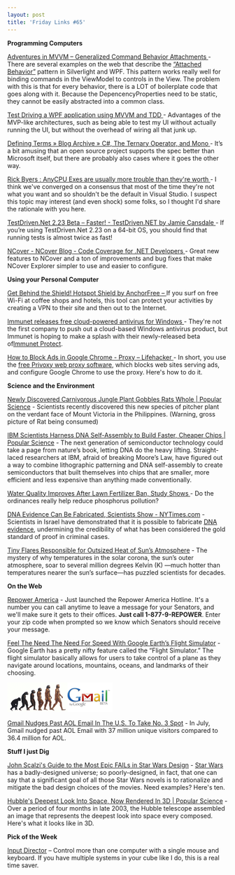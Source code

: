 ```yaml
---
layout: post
title: 'Friday Links #65'
---
```

**Programming Computers**

[Adventures in MVVM – Generalized Command Behavior Attachments ](http://geekswithblogs.net/HouseOfBilz/archive/2009/08/21/adventures-in-mvvm-ndash-generalized-command-behavior-attachments.aspx)- There are several examples on the web that describe the [“Attached Behavior”](http://houseofbilz.com/archive/2009/05/29/adventures-in-mvvm-ndash-commanding-with-list-boxes.aspx) pattern in Silverlight and WPF. This pattern works really well for binding commands in the ViewModel to controls in the View. The problem with this is that for every behavior, there is a LOT of boilerplate code that goes along with it. Because the DepencencyProperties need to be static, they cannot be easily abstracted into a common class.

[Test Driving a WPF application using MVVM and TDD ](http://www.agileprogrammer.com/oneagilecoder/archive/2009/08/17/25314.aspx)- Advantages of the MVP-like architectures, such as being able to test my UI without actually running the UI, but without the overhead of wiring all that junk up.

[Defining Terms » Blog Archive » C#, The Ternary Operator, and Mono ](http://definingterms.com/2009/08/18/c-the-ternary-operator-and-mono/)- It’s a bit amusing that an open source project supports the spec better than Microsoft itself, but there are probably also cases where it goes the other way. 

[Rick Byers : AnyCPU Exes are usually more trouble than they're worth ](http://blogs.msdn.com/rmbyers/archive/2009/06/08/anycpu-exes-are-usually-more-trouble-then-they-re-worth.aspx)- I think we've converged on a consensus that most of the time they're not what you want and so shouldn't be the default in Visual Studio. I suspect this topic may interest (and even shock) some folks, so I thought I'd share the rationale with you here.

[TestDriven.Net 2.23 Beta – Faster! - TestDriven.NET by Jamie Cansdale ](http://weblogs.asp.net/nunitaddin/archive/2009/08/14/testdriven-net-2-23-beta-faster.aspx)- If you’re using TestDriven.Net 2.23 on a 64-bit OS, you should find that running tests is almost twice as fast!

[NCover - NCover Blog - Code Coverage for .NET Developers ](http://www.ncover.com/blog/2009/08/12/ncover-v32-released)- Great new features to NCover and a ton of improvements and bug fixes that make NCover Explorer simpler to use and easier to configure.

**Using your Personal Computer**

[Get Behind the Shield! Hotspot Shield by AnchorFree – ](http://hotspotshield.com/)If you surf on free Wi-Fi at coffee shops and hotels, this tool can protect your activities by creating a VPN to their site and then out to the Internet.

[Immunet releases free cloud-powered antivirus for Windows ](http://www.downloadsquad.com/2009/08/19/immunet-releases-free-cloud-powered-antivirus-for-windows/)- They're not the first company to push out a cloud-based Windows antivirus product, but Immunet is hoping to make a splash with their newly-released beta of[Immunet Protect](http://www.immunet.com/protect).

[How to Block Ads in Google Chrome - Proxy – Lifehacker ](http://lifehacker.com/5046529/how-to-block-ads-in-google-chrome)- In short, you use the [free Privoxy web proxy software](http://www.privoxy.org/), which blocks web sites serving ads, and configure Google Chrome to use the proxy. Here's how to do it.

**Science and the Environment**

[Newly Discovered Carnivorous Jungle Plant Gobbles Rats Whole | Popular Science](http://www.popsci.com/environment/article/2009-08/newly-discovered-plant-species-eats-rats-named-after-famous-naturalist) - Scientists recently discovered this new species of pitcher plant on the verdant face of Mount Victoria in the Philippines. (Warning, gross picture of Rat being consumed)

[IBM Scientists Harness DNA Self-Assembly to Build Faster, Cheaper Chips | Popular Science](http://www.popsci.com/scitech/article/2009-08/ibm-scientists-harness-dna-self-assembly-build-faster-cheaper-chips) - The next generation of semiconductor technology could take a page from nature’s book, letting DNA do the heavy lifting. Straight-laced researchers at IBM, afraid of breaking Moore’s Law, have figured out a way to combine lithographic patterning and DNA self-assembly to create semiconductors that built themselves into chips that are smaller, more efficient and less expensive than anything made conventionally.

[Water Quality Improves After Lawn Fertilizer Ban, Study Shows ](http://www.sciencedaily.com/releases/2009/08/090817190741.htm)- Do the ordinances really help reduce phosphorus pollution?

[DNA Evidence Can Be Fabricated, Scientists Show - NYTimes.com](http://www.nytimes.com/2009/08/18/science/18dna.html?_r=1) - Scientists in Israel have demonstrated that it is possible to fabricate [DNA evidence](http://topics.nytimes.com/top/reference/timestopics/subjects/d/dna_evidence/index.html?inline=nyt-classifier), undermining the credibility of what has been considered the gold standard of proof in criminal cases.

[Tiny Flares Responsible for Outsized Heat of Sun’s Atmosphere](http://spacefellowship.com/2009/08/14/tiny-flares-responsible-for-outsized-heat-of-suns-atmosphere/) - The mystery of why temperatures in the solar corona, the sun’s outer atmosphere, soar to several million degrees Kelvin (K) —much hotter than temperatures nearer the sun’s surface—has puzzled scientists for decades.

**On the Web**

[Repower America](http://www.wecansolveit.org/page/m2/396e8ad1/6fefd019/c6c3c98/19ba4aa0/643698265/VEsH/) - Just launched the Repower America Hotline. It's a number you can call anytime to leave a message for your Senators, and we'll make sure it gets to their offices. **Just call 1-877-9-REPOWER**. Enter your zip code when prompted so we know which Senators should receive your message. 

[Feel The Need The Need For Speed With Google Earth’s Flight Simulator](http://www.makeuseof.com/tag/feel-the-need-the-need-for-speed-with-google-earths-flight-simulator/) - Google Earth has a pretty nifty feature called the “Flight Simulator.” The flight simulator basically allows for users to take control of a plane as they navigate around locations, mountains, oceans, and landmarks of their choosing.

![gmailevolve](/cdn/images/blog/FridayLinks65_7AFF/gmailevolve.png) 

[Gmail Nudges Past AOL Email In The U.S. To Take No. 3 Spot](http://www.techcrunch.com/2009/08/14/gmail-nudges-past-aol-email-in-the-us-to-take-no-3-spot/) - In July, Gmail nudged past AOL Email with 37 million unique visitors compared to 36.4 million for AOL.

**Stuff I just Dig**

[John Scalzi's Guide to the Most Epic FAILs in Star Wars Design](http://blogs.amctv.com/scifi-scanner/2009/08/bad-designs-in-star-wars.php) - [Star Wars](http://movies.amctv.com/movie/72309/Star-Wars-Film-Series/overview) has a badly-designed universe; so poorly-designed, in fact, that one can say that a significant goal of all those Star Wars novels is to rationalize and mitigate the bad design choices of the movies. Need examples? Here's ten.

[Hubble's Deepest Look Into Space, Now Rendered In 3D | Popular Science](http://www.popsci.com/military-aviation-amp-space/article/2009-08/hubble-ultra-deep-field-rendered-3d) - Over a period of four months in late 2003, the Hubble telescope assembled an image that represents the deepest look into space every composed. Here's what it looks like in 3D.

**Pick of the Week**

[Input Director](http://www.inputdirector.com/) – Control more than one computer with a single mouse and keyboard. If you have multiple systems in your cube like I do, this is a real time saver.
